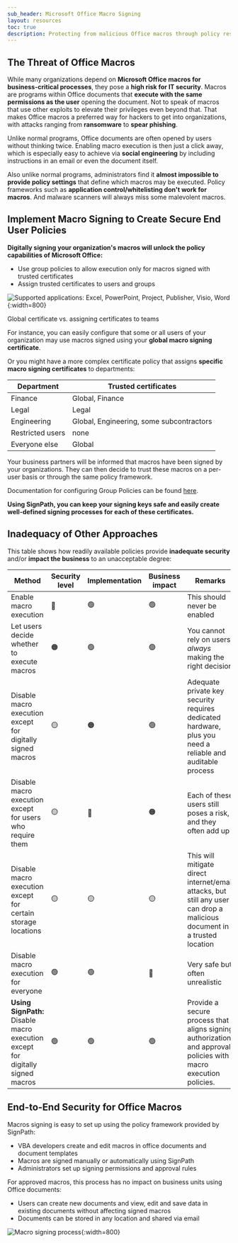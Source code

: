 ```yaml
---
sub_header: Microsoft Office Macro Signing
layout: resources
toc: true
description: Protecting from malicious Office macros through policy restrictions and signing
---
```


## The Threat of Office Macros

While many organizations depend on **Microsoft Office macros for business-critical processes**, they pose a **high risk for IT security**. Macros are programs within Office documents that **execute with the same permissions as the user** opening the document. Not to speak of macros that use other exploits to elevate their privileges even beyond that. That makes Office macros a preferred way for hackers to get into organizations, with attacks ranging from **ransomware** to **spear phishing**.

Unlike normal programs, Office documents are often opened by users without thinking twice. Enabling macro execution is then just a click away, which is especially easy to achieve via **social engineering** by including instructions in an email or even the document itself. 

Also unlike normal programs, administrators find it **almost impossible to provide policy settings** that define which macros may be executed. Policy frameworks such as **application control/whitelisting don't work for macros**. And malware scanners will always miss some malevolent macros.

## Implement Macro Signing to Create Secure End User Policies

**Digitally signing your organization's macros will unlock the policy capabilities of Microsoft Office:**

* Use group policies to allow execution only for macros signed with trusted certificates
* Assign trusted certificates to users and groups

![Supported applications: Excel, PowerPoint, Project, Publisher, Visio, Word](/assets/img/product/office-macros/office-supported-apps.png){:width=800}

<div class="panel tip" markdown="1">
<div class="panel-header">Global certificate vs. assigning certificates to teams</div>

For instance, you can easily configure that some or all users of your organization may use macros signed using your **global macro signing certificate**.

Or you might have a more complex certificate policy that assigns **specific macro signing certificates** to departments:

| Department       | Trusted certificates
|------------------|---------------------------------------------------------
| Finance          | Global, Finance
| Legal            | Legal
| Engineering      | Global, Engineering, some subcontractors
| Restricted users | none
| Everyone else    | Global

Your business partners will be informed that macros have been signed by your organizations. They can then decide to trust these macros on a per-user basis or through the same policy framework.

Documentation for configuring Group Policies can be found [here](https://learn.microsoft.com/en-us/DeployOffice/security/trusted-publisher).

</div>

**Using SignPath, you can keep your signing keys safe and easily create well-defined signing processes for each of these certificates.**

## Inadequacy of Other Approaches

This table shows how readily available policies provide **inadequate security** and/or **impact the business** to an unacceptable degree:

| Method                                                       | Security level  | Implementation  | Business impact | Remarks
|--------------------------------------------------------------|-----------------|-----------------|-----------------|----------------------------------------
| Enable macro execution                                       | 🔴             | 🟢              | 🟢             | This should never be enabled
| Let users decide whether to execute macros                   | 🟠             | 🟢              | 🟢             | You cannot rely on users _always_ making the right decision
| Disable macro execution except for digitally signed macros   | 🟡             | 🟠              | 🟢             | Adequate private key security requires dedicated hardware, plus you need a reliable and auditable process
| Disable macro execution except for users who require them    | 🟡             | 🔴              | 🟠             | Each of these users still poses a risk, and they often add up
| Disable macro execution except for certain storage locations | 🟡             | 🟡              | 🟡             | This will mitigate direct internet/email attacks, but still any user can drop a malicious document in a trusted location
| Disable macro execution for everyone                         | 🟢             | 🟢              | 🔴             | Very safe but often unrealistic 
| **Using SignPath:** <br> Disable macro execution except for digitally signed macros   | 🟢 | 🟢 | 🟢             | Provide a secure process that aligns signing authorization and approval policies with macro execution policies.

## End-to-End Security for Office Macros

Macros signing is easy to set up using the policy framework provided by SignPath:

* VBA developers create and edit macros in office documents and document templates 
* Macros are signed manually or automatically using SignPath
* Administrators set up signing permissions and approval rules

For approved macros, this process has no impact on business units using Office documents:

* Users can create new documents and view, edit and save data in existing documents without affecting signed macros
* Documents can be stored in any location and shared via email

![Macro signing process](/assets/img/product/office-macros/macro-signing-process.png){:width=800}
